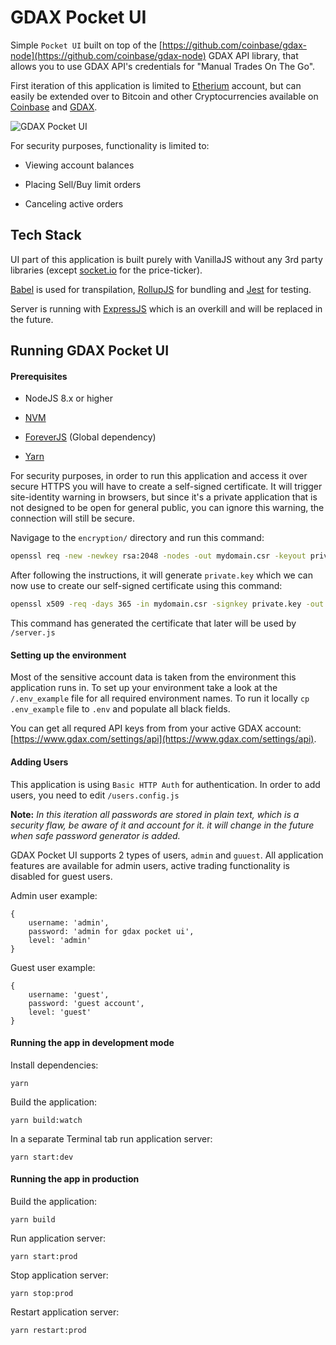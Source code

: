 # GDAX Pocket UI


Simple `Pocket UI` built on top of the [https://github.com/coinbase/gdax-node](https://github.com/coinbase/gdax-node)
 GDAX API library, that allows you to use GDAX API's credentials for "Manual Trades On The Go".

First iteration of this application is limited to [Etherium](https://www.ethereum.org/) account, but can easily be 
extended over to Bitcoin and other Cryptocurrencies available on [Coinbase](https://www.coinbase.com/) and
 [GDAX](https://www.gdax.com).
 
 

![GDAX Pocket UI](https://raw.githubusercontent.com/rinchik/gdax-pocket-ui/master/docs/static/gdax-pocket-ui.gif)

For security purposes, functionality is limited to:

* Viewing account balances

* Placing Sell/Buy limit orders

* Canceling active orders

## Tech Stack

UI part of this application is built purely with VanillaJS without any 3rd party libraries 
(except [socket.io](https://socket.io/) for the price-ticker).

[Babel](https://babeljs.io/) is used for transpilation, [RollupJS](https://rollupjs.org/guide/en) for bundling and 
[Jest](https://facebook.github.io/jest/) for testing.
 
Server is running with [ExpressJS](https://expressjs.com/) which is an overkill and will be replaced in the future.

## Running GDAX Pocket UI
 
#### Prerequisites

* NodeJS 8.x or higher

* [NVM](https://github.com/creationix/nvm)
 
* [ForeverJS](https://github.com/foreverjs/forever) (Global dependency)

* [Yarn](https://yarnpkg.com/en/)

For security purposes, in order to run this application and access it over secure HTTPS
you will have to create a self-signed certificate. It will trigger site-identity warning in browsers, but since it's
a private application that is not designed to be open for general public, you can ignore this warning, the connection
will still be secure.
  
Navigage to the `encryption/` directory and run this command:
  

```bash
openssl req -new -newkey rsa:2048 -nodes -out mydomain.csr -keyout private.key
```

After following the instructions, it will generate `private.key` which we can now use to create our self-signed 
certificate using this command:


```bash
openssl x509 -req -days 365 -in mydomain.csr -signkey private.key -out server.crt
```

This command has generated the certificate that later will be used by `/server.js`

#### Setting up the environment

Most of the sensitive account data is taken from the environment this application runs in. To set up your environment
 take a look at the `/.env_example` file for all required environment names. To run it locally `cp .env_example` file to 
`.env` and populate all black fields.

You can get all requred API keys from from your active GDAX account: [https://www.gdax.com/settings/api](https://www.gdax.com/settings/api).



#### Adding Users

This application is using `Basic HTTP Auth` for authentication. In order to add users, you need to edit `/users.config.js`

**Note:** _In this iteration all passwords are stored in plain text, which is a security flaw, 
be aware of it and account for it. it will change in the future when safe password generator is added._
 
GDAX Pocket UI supports 2 types of users, `admin` and `guuest`. All application features are available for admin users,
active trading functionality is disabled for guest users.
  
Admin user example:

    {
        username: 'admin',
        password: 'admin for gdax pocket ui',
        level: 'admin'
    }
    
    
Guest user example:


    {
        username: 'guest',
        password: 'guest account',
        level: 'guest'
    }


#### Running the app in development mode

Install dependencies:

    yarn
    
Build the application:

    yarn build:watch
    

In a separate Terminal tab run application server:
 
    yarn start:dev
    

#### Running the app in production

Build the application:

    yarn build
    
    
Run application server:
    
    yarn start:prod
    
    
Stop application server:

    yarn stop:prod
    
Restart application server:

    yarn restart:prod
    
